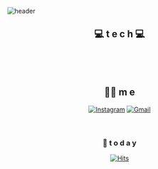 <!--
**tjdrms/tjdrms** is a ✨ _special_ ✨ repository because its `README.md` (this file) appears on your GitHub profile.

Here are some ideas to get you started:

- 🔭 I’m currently working on ...
- 🌱 I’m currently learning ...
- 👯 I’m looking to collaborate on ...
- 🤔 I’m looking for help with ...
- 💬 Ask me about ...
- 📫 How to reach me: ...
- 😄 Pronouns: ...
- ⚡ Fun fact: ...
-->

![header](https://capsule-render.vercel.app/api?type=cylinder&color=auto&height=300&section=header&text=최성근&desc=Mobile%20App%20Dev.&descSize=20&fontSize=60&animation=fadeIn&descAlignY=68)

<div align=center>

## 💻 t e c h 💻
<br><br><br>

## 🙋‍♂️ m e 
[![Instagram](https://img.shields.io/badge/Instagram-EA4335?style=flat-square&logo=Instagram&logoColor=white)](https://www.instagram.com/seong_kun0116/?hl=ko) [![Gmail](https://img.shields.io/badge/Gmail-EA4335?style=flat-square&logo=Gmail&logoColor=white)](mailto:tjdrms01169831@gmail.com)
<br><br><br>


### 💌 t o d a y 

[![Hits](https://hits.seeyoufarm.com/api/count/incr/badge.svg?url=https%3A%2F%2Fgithub.com%2Ftjdrms&count_bg=%2379C83D&title_bg=%23ED0808&icon=&icon_color=%23E7E7E7&title=hits&edge_flat=false)](https://hits.seeyoufarm.com)
<br><br><br><br><br>

</div>

